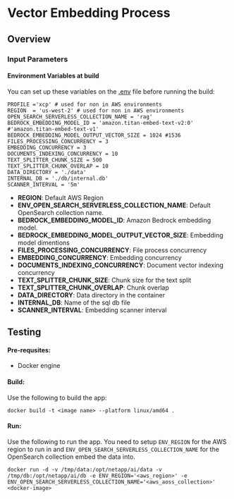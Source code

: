 # Vector Embedding Process 

## Overview

### Input Parameters
#### Environment Variables at build
You can set up these variables on the [.env](.env) file before running the build:
```
PROFILE ='xcp' # used for non in AWS environments
REGION  = 'us-west-2' # used for non in AWS environments
OPEN_SEARCH_SERVERLESS_COLLECTION_NAME = 'rag'
BEDROCK_EMBEDDING_MODEL_ID = 'amazon.titan-embed-text-v2:0' #'amazon.titan-embed-text-v1'
BEDROCK_EMBEDDING_MODEL_OUTPUT_VECTOR_SIZE = 1024 #1536
FILES_PROCESSING_CONCURRENCY = 3
EMBEDDING_CONCURRENCY = 3
DOCUMENTS_INDEXING_CONCURRENCY = 10
TEXT_SPLITTER_CHUNK_SIZE = 500
TEXT_SPLITTER_CHUNK_OVERLAP = 10
DATA_DIRECTORY = './data'
INTERNAL_DB = './db/internal.db'
SCANNER_INTERVAL = '5m'
```
* **REGION**: Default AWS Region
* **ENV_OPEN_SEARCH_SERVERLESS_COLLECTION_NAME**: Default OpenSearch collection name.
* **BEDROCK_EMBEDDING_MODEL_ID**: Amazon Bedrock embedding model.
* **BEDROCK_EMBEDDING_MODEL_OUTPUT_VECTOR_SIZE**: Embedding model dimentions
* **FILES_PROCESSING_CONCURRENCY**: File process concurrency
* **EMBEDDING_CONCURRENCY**: Embedding concurrency
* **DOCUMENTS_INDEXING_CONCURRENCY**: Document vector indexing concurrency
* **TEXT_SPLITTER_CHUNK_SIZE**: Chunk size for the text split 
* **TEXT_SPLITTER_CHUNK_OVERLAP**: Chunk overlap
* **DATA_DIRECTORY**: Data directory in the container
* **INTERNAL_DB**: Name of the sql db file
* **SCANNER_INTERVAL**: Embedding scanner interval

## Testing
#### Pre-requsites:
* Docker engine

#### Build:
Use the following to build the app:
```
docker build -t <image name> --platform linux/amd64 .
```

#### Run:
Use the following to run the app. You need to setup ``ENV_REGION`` for the AWS region to run in and ``ENV_OPEN_SEARCH_SERVERLESS_COLLECTION_NAME`` for the OpenSearch collection embed the data into.
```
docker run -d -v /tmp/data:/opt/netapp/ai/data -v /tmp/db:/opt/netapp/ai/db -e ENV_REGION='<aws_region>' -e ENV_OPEN_SEARCH_SERVERLESS_COLLECTION_NAME='<aws_aoss_collection>' <docker-image> 
```